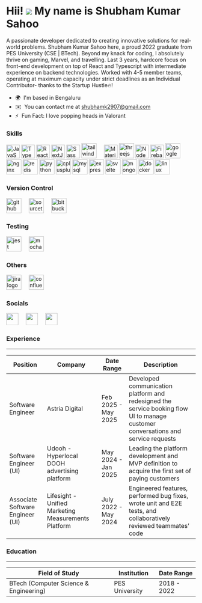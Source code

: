 Hii! ![](https://user-images.githubusercontent.com/18350557/176309783-0785949b-9127-417c-8b55-ab5a4333674e.gif) My name is Shubham Kumar Sahoo
=======================================================================================================================================

A passionate developer dedicated to creating innovative solutions for real-world problems. Shubham Kumar Sahoo here, a proud 2022 graduate from PES University (CSE | BTech). Beyond my knack for coding, I absolutely thrive on gaming, Marvel, and travelling.
Last 3 years, hardcore focus on front-end development on top of React and Typescript with intermediate experience on backend technologies. Worked with 4-5 member teams, operating at maximum capacity under strict deadlines as an Individual Contributor- thanks to the Startup Hustle🔥!

* 🌍  I'm based in Bengaluru
* ✉️  You can contact me at [shubhamk2907@gmail.com](mailto:shubhamk2907@gmail.com)
* ⚡  Fun Fact: I love popping heads in Valorant

### Skills

<p align="left">
<a href="https://developer.mozilla.org/en-US/docs/Web/JavaScript" target="_blank" rel="noreferrer"><img src="https://raw.githubusercontent.com/danielcranney/readme-generator/main/public/icons/skills/javascript-colored.svg" width="36" height="36" alt="JavaScript" /></a>
<a href="https://www.typescriptlang.org/" target="_blank" rel="noreferrer"><img src="https://raw.githubusercontent.com/danielcranney/readme-generator/main/public/icons/skills/typescript-colored.svg" width="36" height="36" alt="TypeScript" /></a>
<a href="https://reactjs.org/" target="_blank" rel="noreferrer"><img src="https://raw.githubusercontent.com/danielcranney/readme-generator/main/public/icons/skills/react-colored.svg" width="36" height="36" alt="React" /></a>
<a href="https://nextjs.org/docs" target="_blank" rel="noreferrer"><img src="https://raw.githubusercontent.com/danielcranney/readme-generator/main/public/icons/skills/nextjs-colored.svg" width="36" height="36" alt="NextJs" /></a>
<a href="https://sass-lang.com/" target="_blank" rel="noreferrer"><img src="https://raw.githubusercontent.com/danielcranney/readme-generator/main/public/icons/skills/sass-colored.svg" width="36" height="36" alt="Sass" /></a>
<img src="https://cdn.jsdelivr.net/gh/devicons/devicon/icons/tailwindcss/tailwindcss-original-wordmark.svg" height="40" alt="tailwindcss logo"  />
  <img width="12" />
<a href="https://mui.com/" target="_blank" rel="noreferrer"><img src="https://raw.githubusercontent.com/danielcranney/readme-generator/main/public/icons/skills/materialui-colored.svg" width="36" height="36" alt="Material UI" /></a>
<img src="https://cdn.jsdelivr.net/gh/devicons/devicon/icons/threejs/threejs-original.svg" height="40" alt="threejs logo"  />
<a href="https://nodejs.org/en/" target="_blank" rel="noreferrer"><img src="https://raw.githubusercontent.com/danielcranney/readme-generator/main/public/icons/skills/nodejs-colored.svg" width="36" height="36" alt="NodeJS" /></a>
<a href="https://firebase.google.com/" target="_blank" rel="noreferrer"><img src="https://raw.githubusercontent.com/danielcranney/readme-generator/main/public/icons/skills/firebase-colored.svg" width="36" height="36" alt="Firebase" /></a>
      <img src="https://cdn.jsdelivr.net/gh/devicons/devicon/icons/googlecloud/googlecloud-original.svg" height="40" alt="googlecloud logo"  />
  
  <img src="https://cdn.jsdelivr.net/gh/devicons/devicon/icons/nginx/nginx-original.svg" height="40" alt="nginx logo"  />
  
  <img src="https://cdn.jsdelivr.net/gh/devicons/devicon/icons/redis/redis-original.svg" height="40" alt="redis logo"  />
  
  <img src="https://cdn.jsdelivr.net/gh/devicons/devicon/icons/python/python-original.svg" height="40" alt="python logo"  />

  <img src="https://cdn.jsdelivr.net/gh/devicons/devicon/icons/cplusplus/cplusplus-original.svg" height="40" alt="cplusplus logo"  />

  <img src="https://cdn.jsdelivr.net/gh/devicons/devicon/icons/mysql/mysql-original.svg" height="40" alt="mysql logo"  />
  
  <img src="https://cdn.jsdelivr.net/gh/devicons/devicon/icons/express/express-original.svg" height="40" alt="express logo"  />
  
  <img src="https://cdn.jsdelivr.net/gh/devicons/devicon/icons/svelte/svelte-original.svg" height="40" alt="svelte logo"  />
  
  <img src="https://cdn.jsdelivr.net/gh/devicons/devicon/icons/mongodb/mongodb-original.svg" height="40" alt="mongodb logo"  />
  
  <img src="https://cdn.jsdelivr.net/gh/devicons/devicon/icons/docker/docker-original.svg" height="40" alt="docker logo"  />
  
  <img src="https://cdn.jsdelivr.net/gh/devicons/devicon/icons/linux/linux-original.svg" height="40" alt="linux logo"  />
</p>

### Version Control

<p align="left">
<img src="https://cdn.jsdelivr.net/gh/devicons/devicon/icons/github/github-original.svg" height="40" alt="github logo"  />
  <img width="12" />
<img src="https://cdn.jsdelivr.net/gh/devicons/devicon/icons/sourcetree/sourcetree-original.svg" height="40" alt="sourcetree logo"  />
  <img width="12" />
      <img src="https://cdn.jsdelivr.net/gh/devicons/devicon/icons/bitbucket/bitbucket-original.svg" height="40" alt="bitbucket logo"  />
</p>

### Testing

<p align="left">
<img src="https://cdn.jsdelivr.net/gh/devicons/devicon/icons/jest/jest-plain.svg" height="40" alt="jest logo"  /> <img width="12" />
<img src="https://cdn.jsdelivr.net/gh/devicons/devicon/icons/mocha/mocha-plain.svg" height="40" alt="mocha logo"  />
  <img width="12" />
</p>

### Others

<p align="left">
      <img src="https://cdn.jsdelivr.net/gh/devicons/devicon/icons/jira/jira-original.svg" height="40" alt="jira logo"  />
  <img width="12" />
  <img src="https://cdn.jsdelivr.net/gh/devicons/devicon/icons/confluence/confluence-original.svg" height="40" alt="confluence logo"  />
</p>

### Socials

<p align="left"> 
<a href="https://www.github.com/ShubhamK-2907" target="_blank" rel="noreferrer"><img src="https://raw.githubusercontent.com/danielcranney/readme-generator/main/public/icons/socials/github.svg" width="32" height="32" /></a> 
      <img width="12" />
<a href="https://www.linkedin.com/in/shubham-kumar-sahoo2907/" target="_blank" rel="noreferrer"><img src="https://raw.githubusercontent.com/danielcranney/readme-generator/main/public/icons/socials/linkedin.svg" width="32" height="32" /></a>
      <img width="12" />
<a href="https://www.instagram.com/shubhamkumar_29/" target="_blank" rel="noreferrer"><img src="https://raw.githubusercontent.com/danielcranney/readme-generator/main/public/icons/socials/instagram.svg" width="32" height="32" /></a>
</p>

### Experience

---

| Position | Company | Date Range | Description |  
| ------------- | ------------- | ------------- | ------------- |
| Software Engineer | Astria Digital | Feb 2025 - May 2025 | Developed communication platform and redesigned the service booking flow UI to manage customer conversations and service requests |
| Software Engineer (UI) | Udooh - Hyperlocal DOOH advertising platform | May 2024 - Jan 2025 | Leading the platform development and MVP definition to acquire the first set of paying customers |
| Associate Software Engineer (UI) | Lifesight - Unified Marketing Measurements Platform | July 2022 - May 2024 | Engineered features, performed bug fixes, wrote unit and E2E tests, and collaboratively reviewed teammates’ code |

### Education

---

| Field of Study | Institution | Date Range | 
| ------------- | ------------- | ------------- | 
| BTech (Computer Science & Engineering) | PES University | 2018 - 2022 |
